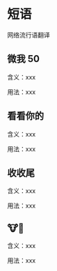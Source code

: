 # 短语

网络流行语翻译

<!-- ... -->

## 微我 50

含义：xxx

用法：xxx

## 看看你的

含义：xxx

用法：xxx

<!-- ... -->

## 收收尾

含义：xxx

用法：xxx

## 🐮🍺

含义：xxx

用法：xxx
